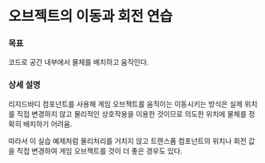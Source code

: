 # 오브젝트의 이동과 회전 연습

### 목표

코드로 공간 내부에서 물체를 배치하고 움직인다.

### 상세 설명

리지드바디 컴포넌트를 사용해 게임 오브젝트를 움직이는 이동시키는 방식은 실제 위치를 직접 변경하지 않고 물리적인 상호작용을 이용한 것이므로 의도한 위치에 물체를 정확히 배치하기 어려움.

따라서 이 실습 예제처럼 물리처리를 거치지 않고 트랜스폼 컴포넌트의 위치나 회전 값을 직접 변경하여 게임 오브젝트를 것이 더 좋은 경우도 있다.
